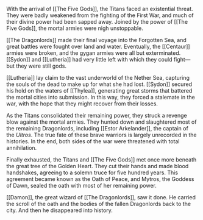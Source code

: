 With the arrival of [[The Five Gods]], the Titans faced an existential threat. They were badly weakened from the fighting of the First War, and much of their divine power had been sapped away. Joined by the power of [[The Five Gods]], the mortal armies were nigh unstoppable.

[[The Dragonlords]] made their final voyage into the Forgotten Sea, and great battles were fought over land and water. Eventually, the [[Centaur]] armies were broken, and the gygan armies were all but exterminated. [[Sydon]] and [[Lutheria]] had very little left with which they could fight—but they were still gods.

[[Lutheria]] lay claim to the vast underworld of the Nether Sea, capturing the souls of the dead to make up for what she had lost. [[Sydon]] secured his hold on the waters of [[Thylea]], generating great storms that battered the mortal cities into submission. In this way, they forced a stalemate in the war, with the hope that they might recover from their losses.

As the Titans consolidated their remaining power, they struck a revenge blow against the mortal armies. They hunted down and slaughtered most of the remaining Dragonlords, including [[Estor Arkelander]], the captain of the _Ultros_. The true fate of these brave warriors is largely unrecorded in the histories. In the end, both sides of the war were threatened with total annihilation.

Finally exhausted, the Titans and [[The Five Gods]] met once more beneath the great tree of the Golden Heart. They cut their hands and made blood handshakes, agreeing to a solemn truce for five hundred years. This agreement became known as the Oath of Peace, and Mytros, the Goddess of Dawn, sealed the oath with most of her remaining power.

[[Damon]], the great wizard of [[The Dragonlords]], saw it done. He carried the scroll of the oath and the bodies of the fallen Dragonlords back to the city. And then he disappeared into history.